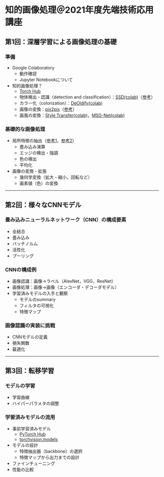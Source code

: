 # 知的画像処理＠2021年度先端技術応用講座


## 第1回：深層学習による画像処理の基礎

### 準備
- Google Colaboratory
  - 動作確認
  - Jupyter Notebookについて
- 知的画像処理？
  - [Torch Hub](https://pytorch.org/hub/research-models)
  - 物体検出・認識（detection and classification）：[SSD(colab)](https://colab.research.google.com/github/pytorch/pytorch.github.io/blob/master/assets/hub/nvidia_deeplearningexamples_ssd.ipynb)（[参考](https://medium.com/zylapp/review-of-deep-learning-algorithms-for-object-detection-c1f3d437b852)）
  - カラー化（colorization）：[DeOldify(colab)](https://github.com/jantic/DeOldify/blob/master/ImageColorizerColab.ipynb)
  - 画像の変換：[pix2pix](https://phillipi.github.io/pix2pix/)（[参考](https://affinelayer.com/pixsrv/)）<!--（[pix2pix](https://githubtocolab.com/junyanz/pytorch-CycleGAN-and-pix2pix/blob/master/pix2pix.ipynb)）-->
  - 画風の変換：[Style Transfer(colab)](https://githubtocolab.com/tsakailab/iip/blob/main/sandbox/NeuralStyleTransfer.ipynb)，[MSG-Net(colab)](https://colab.research.google.com/github/zhanghang1989/PyTorch-Multi-Style-Transfer/blob/master/msgnet.ipynb)

### 基礎的な画像処理
- 局所特徴の抽出（[参考1](https://setosa.io/ev/image-kernels/)，[参考2]()）
  - 畳み込み演算
  - エッジの検出・強調
  - 色の検出
  - 平均化
- 画像の変換・拡張
  - 幾何学変換（拡大・縮小，回転など）
  - 画素値（色）の変換

---

## 第2回：様々なCNNモデル

### 畳み込みニューラルネットワーク（CNN）の構成要素
- 全結合
- 畳み込み
- バッチノルム
- 活性化
- プーリング

### CNNの構成例
- 画像認識：画像→ラベル（AlexNet，VGG，ResNet）
- 画像処理：画像→画像（エンコーダ・デコーダモデル）
- 学習済みモデルの入手と観察
  - モデルのsummary
  - フィルタの可視化
  - 特徴マップ

### 画像認識の実装に挑戦
- CNNモデルの定義
- 損失関数
- 最適化

---

## 第3回：転移学習

### モデルの学習
- 学習曲線
- ハイパーパラメタの調整

### 学習済みモデルの流用
- 事前学習済みモデル<!-- https://note.nkmk.me/python-pytorch-hub-torchvision-models/ -->
  - [PyTorch Hub](https://pytorch.org/hub/)
  - [torchvision.models](https://pytorch.org/vision/stable/models.html)
- モデルの設計
  - 特徴抽出器（backbone）の選択
  - 特徴マップから出力までの設計
- ファインチューニング
- 性能の比較
